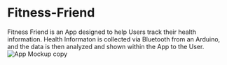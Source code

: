 # Fitness-Friend
Fitness Friend is an App designed to help Users track their health information. Health Informaton is collected via Bluetooth from an Arduino, and the data is then analyzed and shown within the App to the User.
![App Mockup copy](https://user-images.githubusercontent.com/55320801/138140406-e4c4a404-cddd-46a0-93b3-2b958ba32f61.jpg)
